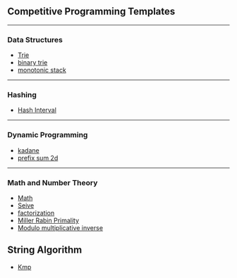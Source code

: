  ## Competitive Programming Templates 
 
 <hr>
 
 ### Data Structures
- [Trie](https://github.com/GergesHany/CP-Templates/blob/master/Trie.cpp)
- [binary trie](https://github.com/GergesHany/CP-Templates/blob/master/binary_trie.cpp)
- [monotonic stack](https://github.com/GergesHany/CP-Templates/blob/master/monotonic%20stack.cpp)


<hr>

### Hashing
- [Hash Interval](https://github.com/GergesHany/CP-Templates/blob/master/Hash.cpp)

<hr>

### Dynamic Programming
- [kadane](https://github.com/GergesHany/CP-Templates/blob/master/kadane.cpp)
- [prefix sum 2d](https://github.com/GergesHany/CP-Templates/blob/master/prefix_2D.cpp)

<hr>

### Math and Number Theory
- [Math](https://github.com/GergesHany/CP-Templates/blob/master/some_math.cpp)
- [Seive](https://github.com/GergesHany/CP-Templates/blob/master/Seive.cpp)
- [factorization](https://github.com/GergesHany/CP-Templates/blob/master/factorization.cpp)
- [Miller Rabin Primality](https://github.com/GergesHany/CP-Templates/blob/master/Miller_Rabin_Primality.cpp)
- [Modulo multiplicative inverse](https://github.com/GergesHany/CP-Templates/blob/master/Modulo_multiplicative_inverse.cpp)


## String Algorithm
- [Kmp](https://github.com/GergesHany/CP-Templates/blob/master/KMP.cpp)
